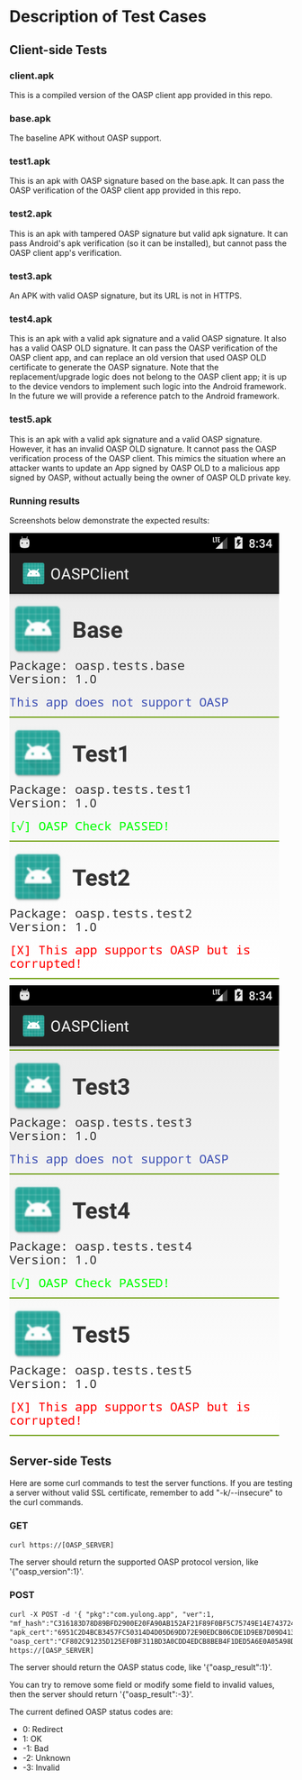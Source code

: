 # Description of Test Cases

## Client-side Tests

### client.apk

This is a compiled version of the OASP client app provided in this repo.

### base.apk

The baseline APK without OASP support.

### test1.apk

This is an apk with OASP signature based on the base.apk. It can pass the OASP verification of the OASP client app provided in this repo.

### test2.apk

This is an apk with tampered OASP signature but valid apk signature. It can pass Android's apk verification (so it can be installed), but cannot pass the OASP client app's verification.

### test3.apk

An APK with valid OASP signature, but its URL is not in HTTPS.

### test4.apk

This is an apk with a valid apk signature and a valid OASP signature. It also has a valid OASP OLD signature. It can pass the OASP verification of the OASP client app, and can replace an old version that used OASP OLD certificate to generate the OASP signature. Note that the replacement/upgrade logic does not belong to the OASP client app; it is up to the device vendors to implement such logic into the Android framework. In the future we will provide a reference patch to the Android framework.

### test5.apk

This is an apk with a valid apk signature and a valid OASP signature. However, it has an invalid OASP OLD signature. It cannot pass the OASP verification process of the OASP client. This mimics the situation where an attacker wants to update an App signed by OASP OLD to a malicious app signed by OASP, without actually being the owner of OASP OLD private key.

### Running results

Screenshots below demonstrate the expected results:

![TestResult1](test_result_1.png)
![TestResult2](test_result_2.png)

## Server-side Tests

Here are some curl commands to test the server functions. If you are testing a server without valid SSL certificate, remember to add "-k/--insecure" to the curl commands.

### GET

```
curl https://[OASP_SERVER]
```

The server should return the supported OASP protocol version, like '{"oasp_version":1}'.

### POST

```
curl -X POST -d '{ "pkg":"com.yulong.app", "ver":1, "mf_hash":"C316183D78D89BFD2900E20FA90AB152AF21F89F0BF5C75749E14E743724C51F", "apk_cert":"6951C2D4BCB3457FC50314D4D05D69DD72E90EDCB06CDE1D9EB7D09D413F4B4C", "oasp_cert":"CF802C91235D125EF0BF311BD3A0CDD4EDCB8BEB4F1DED5A6E0A05A98D77047A"}' https://[OASP_SERVER]
```

The server should return the OASP status code, like '{"oasp_result":1}'.

You can try to remove some field or modify some field to invalid values, then the server should return '{"oasp_result":-3}'.

The current defined OASP status codes are:
* 0: Redirect
* 1: OK
* -1: Bad
* -2: Unknown
* -3: Invalid